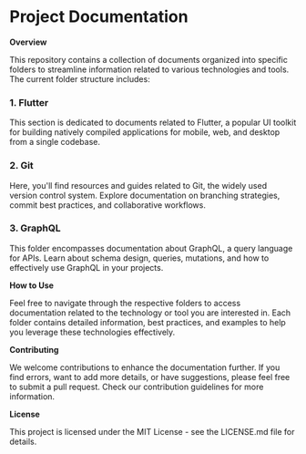 # Project Documentation

**Overview**

This repository contains a collection of documents organized into specific folders to streamline information related to various technologies and tools. The current folder structure includes:

### 1. Flutter

This section is dedicated to documents related to Flutter, a popular UI toolkit for building natively compiled applications for mobile, web, and desktop from a single codebase.

### 2. Git

Here, you'll find resources and guides related to Git, the widely used version control system. Explore documentation on branching strategies, commit best practices, and collaborative workflows.

### 3. GraphQL

This folder encompasses documentation about GraphQL, a query language for APIs. Learn about schema design, queries, mutations, and how to effectively use GraphQL in your projects.

**How to Use**

Feel free to navigate through the respective folders to access documentation related to the technology or tool you are interested in. Each folder contains detailed information, best practices, and examples to help you leverage these technologies effectively.

**Contributing**

We welcome contributions to enhance the documentation further. If you find errors, want to add more details, or have suggestions, please feel free to submit a pull request. Check our contribution guidelines for more information.

**License**

This project is licensed under the MIT License - see the LICENSE.md file for details.
